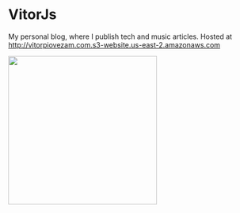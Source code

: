 # VitorJs

My personal blog, where I publish tech and music articles.
Hosted at http://vitorpiovezam.com.s3-website.us-east-2.amazonaws.com

<img src="https://3.bp.blogspot.com/-3o66FY0sxww/V1K73uQaskI/AAAAAAAAQZI/KkegqDYpz7QkZzBCW9oetqNgEW-klFrHgCLcB/s1600/folks.jpg" width="300px">

